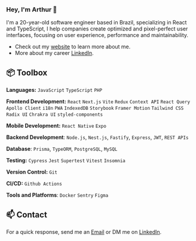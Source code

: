 
### Hey, I'm Arthur 👋 

I'm a 20-year-old software engineer based in Brazil, specializing in React and TypeScript, I help companies create optimized and pixel-perfect user interfaces, focusing on user experience, performance and maintainability.

- Check out my [website](https://arthurlobo.com) to learn more about me.
- More about my career [LinkedIn](https://www.linkedin.com/in/arthurlbo).

## 📦 Toolbox

**Languages:** `JavaScript` `TypeScript` `PHP`

**Frontend Development:** `React` `Next.js` `Vite` `Redux` `Context API` `React Query` `Apollo Client` `i18n` `PWA` `IndexedDB` `Storybook` `Framer Motion` `Tailwind CSS` `Radix UI` `Chrakra UI` `styled-components`

**Mobile Development:** `React Native` `Expo`

**Backend Development**: `Node.js`, `Nest.js`, `Fastify`, `Express`, `JWT`, `REST APIs`

**Database**: `Prisma`, `TypeORM`, `PostgreSQL`, `MySQL`

**Testing:** `Cypress` `Jest` `Supertest` `Vitest` `Insomnia`

**Version Control:** `Git`

**CI/CD:** `Github Actions`

**Tools and Platforms**: `Docker` `Sentry` `Figma`

## 📫 Contact

 For a quick response, send me an [Email](mailto:arthurlbo16@gmail.com) or DM me on [LinkedIn](https://www.linkedin.com/in/arthurlbo/).
